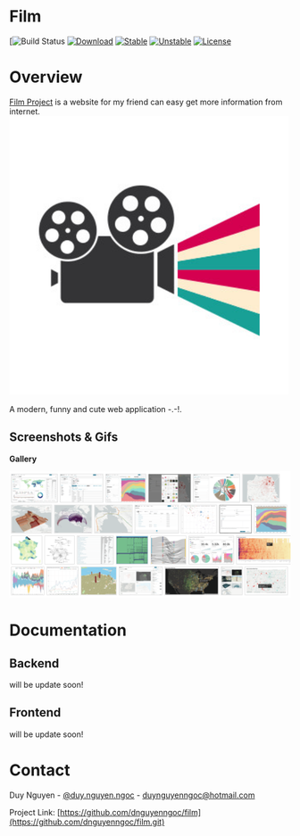 <!-- License for this project -->
Film
=========
[![Build Status](https://github.com/dnguyenngoc/film//workflows/PRODUCTION/badge.svg)
[![Download](https://poser.pugx.org/ali-irawan/xtra/d/total.svg)](https://poser.pugx.org/ali-irawan/xtra/d/total.svg)
[![Stable](https://poser.pugx.org/ali-irawan/xtra/v/stable.svg)](https://poser.pugx.org/ali-irawan/xtra/v/stable.svg)
[![Unstable](https://poser.pugx.org/ali-irawan/xtra/v/unstable.svg)](https://poser.pugx.org/ali-irawan/xtra/v/unstable.svg)
[![License](https://poser.pugx.org/ali-irawan/xtra/license.svg)](https://poser.pugx.org/ali-irawan/xtra/license.svg)
<!-- [![license](https://github.com/dnguyenngoc/film/raw/master/statics/license.png)](https://github.com/dnguyenngoc/film/blob/master/LICENSE) -->


<!-- Overview for projecj include logo and description and gallery -->
Overview
=========
[Film Project](https://github.com/dnguyenngoc/film) is a website for my friend can easy get more information from internet.
<img
  src="https://github.com/dnguyenngoc/film/raw/master/statics/project-logo.jpg"
  alt="Film"
  width="500"
/>

A modern, funny and cute web application -.-!.

## Screenshots & Gifs

**Gallery**

<kbd><a href="https://superset.apache.org/gallery"><img title="Gallery" src="https://raw.githubusercontent.com/apache/incubator-superset/master/superset-frontend/images/screenshots/gallery.png"></a></kbd><br/>



<!-- Just some document for backend and frontend -->
Documentation
=======

## Backend

will be update soon!

## Frontend

will be update soon!


<!--follow intagram or CONTACT to me if you have any question? -->
Contact
=======

Duy Nguyen - [@duy.nguyen.ngoc](https://www.instagram.com/duy.nguyen.ngoc/) - duynguyenngoc@hotmail.com

Project Link: [https://github.com/dnguyenngoc/film](https://github.com/dnguyenngoc/film.git)